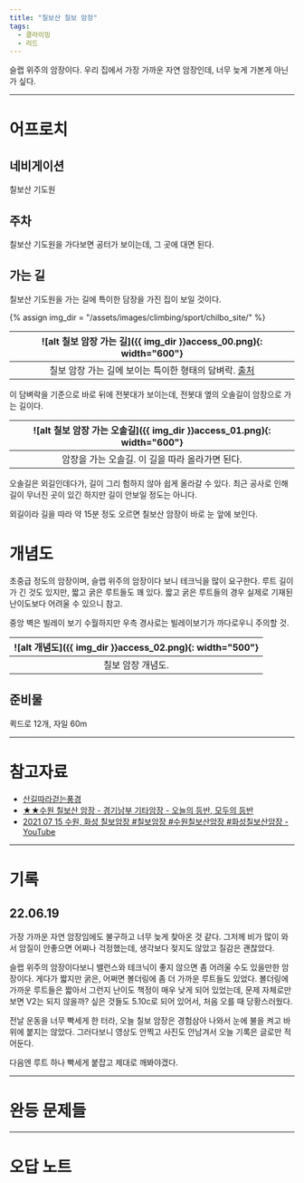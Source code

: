 ```yaml
---
title: "칠보산 칠보 암장"
tags:
  - 클라이밍
  - 리드
---
```


슬랩 위주의 암장이다.
우리 집에서 가장 가까운 자연 암장인데, 너무 늦게 가본게 아닌가 싶다.

---

# 어프로치

## 네비게이션

칠보산 기도원

## 주차

칠보산 기도원을 가다보면 공터가 보이는데, 그 곳에 대면 된다.


## 가는 길

칠보산 기도원을 가는 길에 특이한 담장을 가진 집이 보일 것이다.

{% assign img_dir = "/assets/images/climbing/sport/chilbo_site/" %}

|<a name="어프로치01">![alt 칠보 암장 가는 길]({{ img_dir }}access_00.png){: width="600"}</a>|
|:-------:|
|칠보 암장 가는 길에 보이는 특이한 형태의 담벼락. [출처](https://youtu.be/L66mMi6_9M0)|

이 담벼락을 기준으로 바로 뒤에 전봇대가 보이는데, 전봇대 옆의 오솔길이 암장으로 가는 길이다.

|<a name="어프로치02">![alt 칠보 암장 가는 오솔길]({{ img_dir }}access_01.png){: width="600"}</a>|
|:-------:|
|암장을 가는 오솔길. 이 길을 따라 올라가면 된다.|

오솔길은 외길인데다가, 길이 그리 험하지 않아 쉽게 올라갈 수 있다.
최근 공사로 인해 길이 무너진 곳이 있긴 하지만 길이 안보일 정도는 아니다.

외길이라 길을 따라 약 15분 정도 오르면 칠보산 암장이 바로 눈 앞에 보인다.

# 개념도

초중급 정도의 암장이며, 슬랩 위주의 암장이다 보니 테크닉을 많이 요구한다.
루트 길이가 긴 것도 있지만, 짧고 굵은 루트들도 꽤 있다.
짧고 굵은 루트들의 경우 실제로 기재된 난이도보다 어려울 수 있으니 참고.

중앙 벽은 빌레이 보기 수월하지만 우측 경사로는 빌레이보기가 까다로우니 주의할 것.

|<a name="개념도">![alt 개념도]({{ img_dir }}access_02.png){: width="500"}</a>|
|:----:
|칠보 암장 개념도.|

## 준비물

퀵드로 12개, 자일 60m

---

# 참고자료

- [산길따라걷는풍경](https://blog.daum.net/k-climber/4420)
- [★★수원 칠보산 암장 \- 경기남부 기타암장 \- 오늘의 등반, 모두의 등반](https://m.cafe.daum.net/krcp/LiUq/5)
- [2021 07 15 수원, 화성 칠보암장 \#칠보암장 \#수원칠보산암장 \#화성칠보산암장 \- YouTube](https://www.youtube.com/watch?v=L66mMi6_9M0)

----

# 기록

## 22.06.19

가장 가까운 자연 암장임에도 불구하고 너무 늦게 찾아온 것 같다.
그저께 비가 많이 와서 암질이 안좋으면 어쩌나 걱정했는데, 생각보다 젖지도 않았고 질감은 괜찮았다.

슬랩 위주의 암장이다보니 밸런스와 테크닉이 좋지 않으면 좀 어려울 수도 있을만한 암장이다.
게다가 짧지만 굵은, 어쩌면 볼더링에 좀 더 가까운 루트들도 있었다.
볼더링에 가까운 루트들은 짧아서 그런지 난이도 책정이 매우 낮게 되어 있었는데,
  문제 자체로만 보면 V2는 되지 않을까? 싶은 것들도 5.10c로 되어 있어서, 처음 오를 때 당황스러웠다.

전날 운동을 너무 빡세게 한 터라, 오늘 칠보 암장은 경험삼아 나와서 눈에 불을 켜고 바위에 붙지는 않았다.
그러다보니 영상도 안찍고 사진도 안남겨서 오늘 기록은 글로만 적어둔다.

다음엔 루트 하나 빡세게 붙잡고 제대로 깨봐야겠다.

---

# 완등 문제들


---

# 오답 노트
